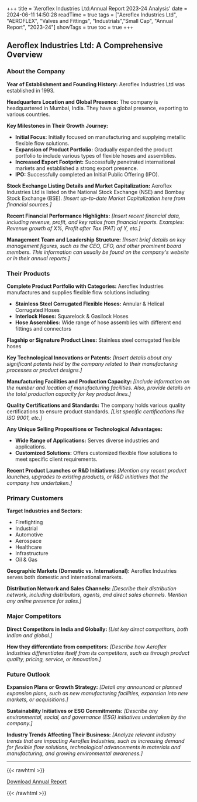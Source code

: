 +++
title = 'Aeroflex Industries Ltd:Annual Report 2023-24 Analysis'
date = 2024-06-11 14:50:28
readTime = true
tags = ["Aeroflex Industries Ltd", "AEROFLEX", "Valves and Fittings", "Industrials","Small Cap", "Annual Report", "2023-24"]
showTags = true
toc = true
+++

## Aeroflex Industries Ltd: A Comprehensive Overview

### About the Company

**Year of Establishment and Founding History:** Aeroflex Industries Ltd was established in 1993.

**Headquarters Location and Global Presence:** The company is headquartered in Mumbai, India. They have a global presence, exporting to various countries.

**Key Milestones in Their Growth Journey:**

*   **Initial Focus:** Initially focused on manufacturing and supplying metallic flexible flow solutions.
*   **Expansion of Product Portfolio:** Gradually expanded the product portfolio to include various types of flexible hoses and assemblies.
*   **Increased Export Footprint:** Successfully penetrated international markets and established a strong export presence.
*   **IPO:** Successfully completed an Initial Public Offering (IPO).

**Stock Exchange Listing Details and Market Capitalization:** Aeroflex Industries Ltd is listed on the National Stock Exchange (NSE) and Bombay Stock Exchange (BSE). *[Insert up-to-date Market Capitalization here from financial sources.]*

**Recent Financial Performance Highlights:** *[Insert recent financial data, including revenue, profit, and key ratios from financial reports. Examples: Revenue growth of X%, Profit after Tax (PAT) of Y, etc.]*

**Management Team and Leadership Structure:** *[Insert brief details on key management figures, such as the CEO, CFO, and other prominent board members. This information can usually be found on the company's website or in their annual reports.]*

### Their Products

**Complete Product Portfolio with Categories:** Aeroflex Industries manufactures and supplies flexible flow solutions including:

*   **Stainless Steel Corrugated Flexible Hoses:** Annular & Helical Corrugated Hoses
*   **Interlock Hoses:** Squarelock & Gasilock Hoses
*   **Hose Assemblies:** Wide range of hose assemblies with different end fittings and connectors

**Flagship or Signature Product Lines:** Stainless steel corrugated flexible hoses

**Key Technological Innovations or Patents:** *[Insert details about any significant patents held by the company related to their manufacturing processes or product designs.]*

**Manufacturing Facilities and Production Capacity:** *[Include information on the number and location of manufacturing facilities. Also, provide details on the total production capacity for key product lines.]*

**Quality Certifications and Standards:** The company holds various quality certifications to ensure product standards. *[List specific certifications like ISO 9001, etc.]*

**Any Unique Selling Propositions or Technological Advantages:**

*   **Wide Range of Applications:** Serves diverse industries and applications.
*   **Customized Solutions:** Offers customized flexible flow solutions to meet specific client requirements.

**Recent Product Launches or R&D Initiatives:** *[Mention any recent product launches, upgrades to existing products, or R&D initiatives that the company has undertaken.]*

### Primary Customers

**Target Industries and Sectors:**

*   Firefighting
*   Industrial
*   Automotive
*   Aerospace
*   Healthcare
*   Infrastructure
*   Oil & Gas

**Geographic Markets (Domestic vs. International):** Aeroflex Industries serves both domestic and international markets.

**Distribution Network and Sales Channels:** *[Describe their distribution network, including distributors, agents, and direct sales channels. Mention any online presence for sales.]*

### Major Competitors

**Direct Competitors in India and Globally:** *[List key direct competitors, both Indian and global.]*

**How they differentiate from competitors:** *[Describe how Aeroflex Industries differentiates itself from its competitors, such as through product quality, pricing, service, or innovation.]*

### Future Outlook

**Expansion Plans or Growth Strategy:** *[Detail any announced or planned expansion plans, such as new manufacturing facilities, expansion into new markets, or acquisitions.]*

**Sustainability Initiatives or ESG Commitments:** *[Describe any environmental, social, and governance (ESG) initiatives undertaken by the company.]*

**Industry Trends Affecting Their Business:** *[Analyze relevant industry trends that are impacting Aeroflex Industries, such as increasing demand for flexible flow solutions, technological advancements in materials and manufacturing, and growing environmental awareness.]*

---


{{< rawhtml >}}

<div class="button-container">    
    <a href="https://www.bseindia.com/stockinfo/AnnPdfOpen.aspx?Pname=29d2256a-be6b-49f1-a6a9-ae66993ef074.pdf" target="_blank" class="report-button">
      <i class="fas fa-file-pdf"></i> Download Annual Report
    </a>
</div>
    
{{< /rawhtml >}}
